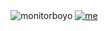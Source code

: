 <span align="center">
  <img alt="monitorboyo" src="https://user-images.githubusercontent.com/106784368/176322416-33ee442f-df0c-4449-bd21-32e77ab1734f.png">
</span>
<a href="https://wico.lol">
  <img alt="me" src="https://wico.lol/me.0e7cca69.png">
</a>
